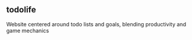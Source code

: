 ## todolife

Website centered around todo lists and goals, blending productivity and game mechanics
